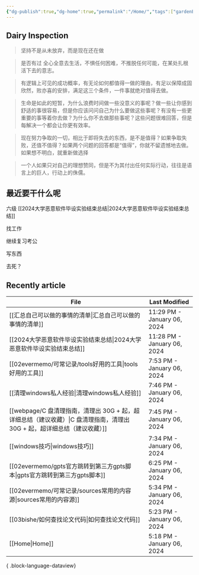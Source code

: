 ```yaml
---
{"dg-publish":true,"dg-home":true,"permalink":"/Home/","tags":["gardenEntry"],"dgPassFrontmatter":true}
---
```


## Dairy Inspection

> 坚持不是从未放弃，而是现在还在做

> 是否有过 全心全意去生活，不惧任何困难，不推脱任何可能，在某处扎根活下去的意志。

> 有逻辑上可见的成功概率，有无论如何都值得一做的理由，有足以保障成固欣然，败亦喜的安排，满足这三个条件，一件事就绝对值得去做。

> 生命是如此的短暂，为什么浪费时间做一些没意义的事呢？做一些让你感到舒适的事很容易，但是你应该问问自己为什么要做这些事呢？有没有一些更重要的事等着你去做？为什么你不去做那些事呢？这些问题很难回答，但是每解决一个都会让你更有效率。

> 现在努力争取的一切，相比于即将失去的东西，是不是值得？如果争取失败，还值不值得？如果两个问题的回答都是“值得”，你就不留遗憾地去做。如果想不明白，就重新做选择

> 一个人如果只对自己的理想赞同，但是不为其付出任何实际行动，往往是语言上的巨人，行动上的侏儒。


##  最近要干什么呢

六级
[[2024大学恶意软件毕设实验结束总结\|2024大学恶意软件毕设实验结束总结]]



找工作

继续复习考公

写东西

去死？










## Recently article

| File                                                                            | Last Modified               |
| ------------------------------------------------------------------------------- | --------------------------- |
| [[汇总自己可以做的事情的清单\|汇总自己可以做的事情的清单]]                                             | 11:29 PM - January 06, 2024 |
| [[2024大学恶意软件毕设实验结束总结\|2024大学恶意软件毕设实验结束总结]]                                   | 11:28 PM - January 06, 2024 |
| [[02evermemo/可常记录/tools好用的工具\|tools好用的工具]]                                   | 7:53 PM - January 06, 2024  |
| [[清理windows私人经验\|清理windows私人经验]]                                             | 7:46 PM - January 06, 2024  |
| [[webpage/C 盘清理指南，清理出 30G + 起，超详细总结（建议收藏）\|C 盘清理指南，清理出 30G + 起，超详细总结（建议收藏）]] | 7:45 PM - January 06, 2024  |
| [[windows技巧\|windows技巧]]                                                     | 7:34 PM - January 06, 2024  |
| [[02evermemo/gpts官方跳转到第三方gpts脚本\|gpts官方跳转到第三方gpts脚本]]                        | 6:25 PM - January 06, 2024  |
| [[02evermemo/可常记录/sources常用的内容源\|sources常用的内容源]]                             | 5:34 PM - January 06, 2024  |
| [[03bishe/如何查找论文代码\|如何查找论文代码]]                                               | 5:23 PM - January 06, 2024  |
| [[Home\|Home]]                                                               | 5:18 PM - January 06, 2024  |

{ .block-language-dataview}




